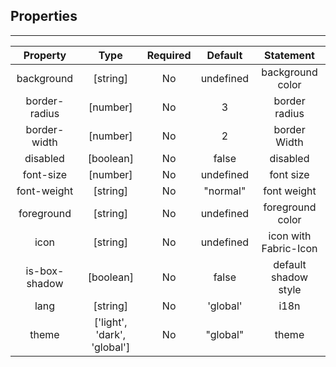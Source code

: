 ## Properties

---         
| Property | Type | Required | Default | Statement |
|:---:|:---:|:---:|:---:|:---:|
| background | [string] | No | undefined | background color |
| border-radius | [number] | No | 3 | border radius |
| border-width | [number] | No | 2 | border Width |
| disabled | [boolean] | No | false | disabled |
| font-size | [number] | No | undefined | font size |
| font-weight | [string] | No | "normal" | font weight |
| foreground | [string] | No | undefined | foreground color |
| icon | [string] | No | undefined | icon with Fabric-Icon |
| is-box-shadow | [boolean] | No | false | default shadow style |
| lang | [string] | No | 'global' | i18n |
| theme | ['light', 'dark', 'global'] | No | "global" | theme |
